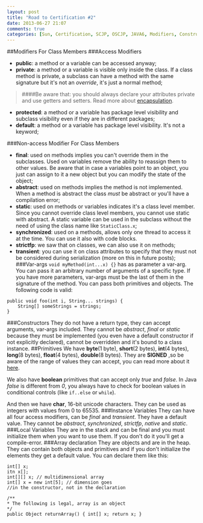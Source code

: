 ```yaml
---
layout: post
title: "Road to Certification #2"
date: 2013-06-27 21:07
comments: true
categories: [Sun, Certification, SCJP, OSCJP, JAVA6, Modifiers, Constructors ]
---
```

##Modifiers For Class Members
###Access Modifiers
* **public**: a method or a variable can be accessed anyway;
* **private**: a method or a variable is visible only inside the class. If a class method is private, a subclass can have a method with the same signature but it's not an *override*, it's just a normal method;
> ####Be aware that:
> you should always declare your attributes private and use getters and setters. Read more about [encapsulation](http://en.wikipedia.org/wiki/Encapsulation_%28object-oriented_programming%29).
* **protected**: a method or a variable has package level visibility and subclass visibility even if they are in different packages;
* **default**: a method or a variable has package level visibility. It's not a keyword;
<!-- more -->
###Non-access Modifier For Class Members
* **final**: used on methods implies you can't override them in the subclasses. Used on variables remove the ability to reassign them to other values. Be aware that in case a variables point to an object, you just can assign to it a new object but you can modify the state of the object;
* **abstract**: used on methods implies the method is not implemented. When a method is abstract the class *must* be abstract or you'll have a compilation error;
* **static**: used on methods or variables indicates it's a class level member. Since you cannot override class level members, you cannot use static with abstract. A static variable can be used in the subclass without the need of using the class name like `StaticClass.x`;
* **synchronized**: used on a methods, allows only one thread to access it at the time. You can use it also with code blocks.
* **strictfp**: we saw that on classes, we can also use it on methods;
* **transient**: you can use it on class attributes to specify that they must not be considered during serialization (more on this in future posts);
###Var-args
`void myMethod(int...x) {}` has as parameter a var-arg. You can pass it an arbitrary number of arguments of a specific type. If you have more parameters, var-args must be the last of them in the signature of the method. You can pass both primitives and objects. The following code is valid:

~~~~~~~~
public void foo(int i, String... strings) {
	String[] someStrings = strings;
}
~~~~~~~~

###Constructors
They do not have a return type, they can accept arguments, var-args included. They cannot be *abstract*, *final* or *static* because they must be implemented (you even have a default constructor if not explicitly declared), cannot be overridden and it's bound to a class instance.
##Primitives
We have **byte**(1 byte), **short**(2 bytes), **int**(4 bytes), **long**(8 bytes), **float**(4 bytes), **double**(8 bytes). They are **SIGNED** ,so be aware of the range of values they can accept, you can read more about it [here](http://www.cafeaulait.org/course/week2/02.html).

We also have **boolean** primitives that can accept only *true* and *false*. In Java *false* is different from *0*, you always have to check for boolean values in conditional controls (like `if..else` or `while`).

And then we have **char**, 16-bit unicode characters. They can be used as integers with values from 0 to 65535.
###Instance Variables
They can have all four access modifiers, can be *final* and *transient*. They have a default value. They cannot be *abstract*, *synchronized*, *strictfp*, *native* and *static*.
###Local Variables
They are in the stack and can be final and you must initialize them when you want to use them. If you don't do it you'll get a compile-error.
###Array declaration
They are objects and are in the heap. They can contain both objects and primitives and if you don't initialize the elements they get a default value. You can declare them like this:

~~~~~~~~
int[] x;
itn x[];
int[][] x; // multidimensional array
int[] x = new int[5]; // dimension goes
//in the constructor, not in the declaration

/**
* The following is legal, array is an object
*/
public Object returnArray() { int[] x; return x; }
~~~~~~~~
